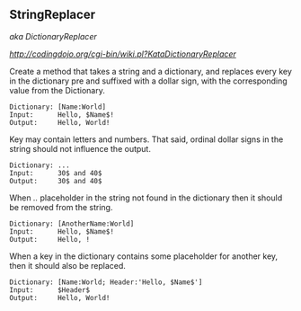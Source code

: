 StringReplacer 
--------------
_aka DictionaryReplacer_

_http://codingdojo.org/cgi-bin/wiki.pl?KataDictionaryReplacer_

Create a method that takes a string and a dictionary, and replaces every key in the dictionary pre and suffixed with a dollar sign, with the corresponding value from the Dictionary.

	Dictionary:	[Name:World]
	Input:		Hello, $Name$!
	Output:		Hello, World!


Key may contain letters and numbers. That said, ordinal dollar signs in the string should not influence the output.

	Dictionary:	...
	Input:		30$ and 40$
	Output:		30$ and 40$


When _$..$_ placeholder in the string not found in the dictionary then it should be removed from the string.

	Dictionary:	[AnotherName:World]
	Input:		Hello, $Name$!
	Output:		Hello, !


When a key in the dictionary contains some placeholder for another key, then it should also be replaced.

	Dictionary:	[Name:World; Header:'Hello, $Name$']
	Input:		$Header$
	Output:		Hello, World!

